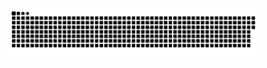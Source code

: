 <picture>
  <source media="(prefers-color-scheme: dark)" srcset="https://raw.githubusercontent.com/myshadowL/myshadowL/output/github-contribution-grid-snake-dark.svg">
  <source media="(prefers-color-scheme: light)" srcset="https://raw.githubusercontent.com/myshadowL/myshadowL/output/github-contribution-grid-snake.svg">
  <img alt="github contribution grid snake animation" src="https://raw.githubusercontent.com/myshadowL/myshadowL/output/github-contribution-grid-snake.svg">
</picture>
